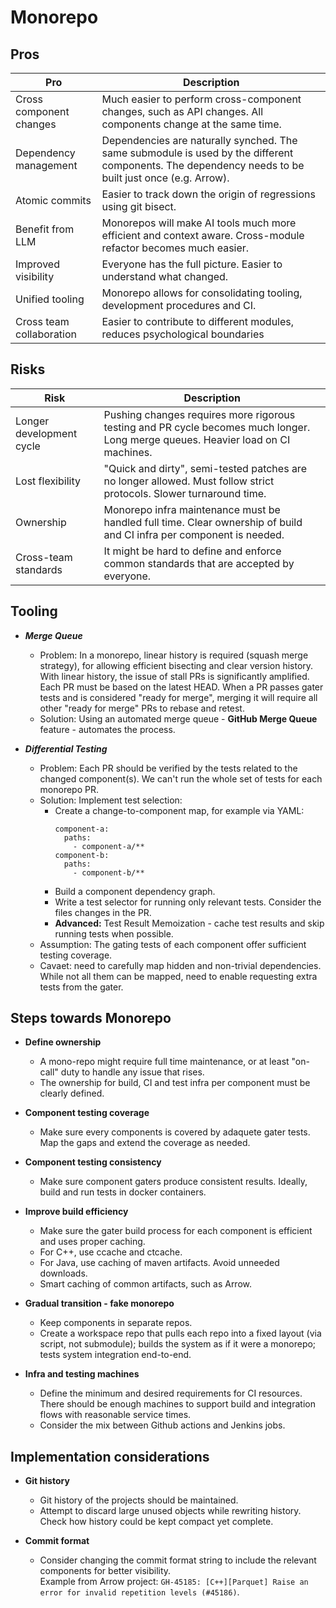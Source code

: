 # Monorepo

## Pros

| Pro                      | Description |
| ------------------------ | ----------- |
| Cross component changes  | Much easier to perform cross-component changes, such as API changes. All components change at the same time.
| Dependency management    | Dependencies are naturally synched. The same submodule is used by the different components. The dependency needs to be built just once (e.g. Arrow).
| Atomic commits           | Easier to track down the origin of regressions using git bisect.
| Benefit from LLM         | Monorepos will make AI tools much more efficient and context aware. Cross-module refactor becomes much easier. 
| Improved visibility      | Everyone has the full picture. Easier to understand what changed.
| Unified tooling          | Monorepo allows for consolidating tooling, development procedures and CI.
| Cross team collaboration | Easier to contribute to different modules, reduces psychological boundaries

## Risks

| Risk                      | Description |
| ------------------------- | ----------- |
| Longer development cycle  | Pushing changes requires more rigorous testing and PR cycle becomes much longer. Long merge queues. Heavier load on CI machines.
| Lost flexibility          | "Quick and dirty", semi-tested patches are no longer allowed. Must follow strict protocols. Slower turnaround time.
| Ownership                 | Monorepo infra maintenance must be handled full time. Clear ownership of build and CI infra per component is needed.
| Cross-team standards      | It might be hard to define and enforce common standards that are accepted by everyone.

## Tooling

- **_Merge Queue_**
  * Problem: In a monorepo, linear history is required (squash merge strategy), for allowing efficient bisecting and clear version history.
  With linear history, the issue of stall PRs is significantly amplified. Each PR must be based on the latest HEAD.
  When a PR passes gater tests and is considered "ready for merge", merging it will require all other
  "ready for merge" PRs to rebase and retest.  
  * Solution: Using an automated merge queue - **GitHub Merge Queue** feature - automates the process.  

- **_Differential Testing_**
  * Problem: Each PR should be verified by the tests related to the changed component(s). We can't run the whole set of tests for each monorepo PR.  
  * Solution: Implement test selection:
    - Create a change-to-component map, for example via YAML:
      ```
      component-a:
        paths:
          - component-a/**
      component-b:
        paths:
          - component-b/**
      ```
    - Build a component dependency graph.
    - Write a test selector for running only relevant tests. Consider the files changes in the PR.  
    - **Advanced:** Test Result Memoization - cache test results and skip running tests when possible.
  * Assumption: The gating tests of each component offer sufficient testing coverage.
  * Cavaet: need to carefully map hidden and non-trivial dependencies.  
    While not all them can be mapped, need to enable requesting extra tests from the gater.  

## Steps towards Monorepo

- **Define ownership**  
  * A mono-repo might require full time maintenance, or at least "on-call" duty to handle any issue that rises.  
  * The ownership for build, CI and test infra per component must be clearly defined.  

- **Component testing coverage**  
  * Make sure every components is covered by adaquete gater tests. Map the gaps and extend the coverage as needed.

- **Component testing consistency**  
  * Make sure component gaters produce consistent results. Ideally, build and run tests in docker containers.  

- **Improve build efficiency**
  * Make sure the gater build process for each component is efficient and uses proper caching.  
  * For C++, use ccache and ctcache.  
  * For Java, use caching of maven artifacts. Avoid unneeded downloads.  
  * Smart caching of common artifacts, such as Arrow.  

- **Gradual transition - fake monorepo**
  * Keep components in separate repos.
  * Create a workspace repo that pulls each repo into a fixed layout (via script, not submodule); builds the system as if it were a monorepo; tests system integration end-to-end.

- **Infra and testing machines**
  * Define the minimum and desired requirements for CI resources. There should be enough machines to support build and integration flows with reasonable service times.  
  * Consider the mix between Github actions and Jenkins jobs.  

## Implementation considerations

- **Git history**
  * Git history of the projects should be maintained.  
  * Attempt to discard large unused objects while rewriting history. Check how history could be kept compact yet complete.  

- **Commit format**
  * Consider changing the commit format string to include the relevant components for better visibility.  
    Example from Arrow project: `GH-45185: [C++][Parquet] Raise an error for invalid repetition levels (#45186)`.
